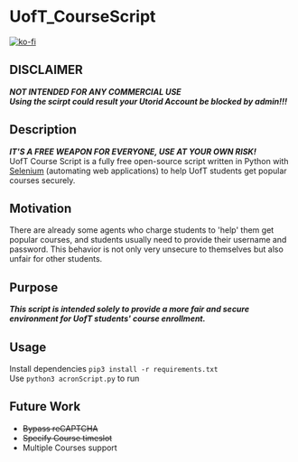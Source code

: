 # UofT_CourseScript
[![ko-fi](https://ko-fi.com/img/githubbutton_sm.svg)](https://ko-fi.com/E1E0F4Y96)

## DISCLAIMER
***NOT INTENDED FOR ANY COMMERCIAL USE***\
***Using the scirpt could result your Utorid Account be blocked by admin!!!***

## Description
***IT'S A FREE WEAPON FOR EVERYONE, USE AT YOUR OWN RISK!***\
UofT Course Script is a fully free open-source script written in Python with [Selenium](https://www.selenium.dev/) (automating web applications) to help UofT students get popular courses securely.

## Motivation
There are already some agents who charge students to 'help' them get popular courses, and students usually need to provide their username and password.
This behavior is not only very unsecure to themselves but also unfair for other students.

## Purpose
***This script is intended solely to provide a more fair and secure environment for UofT students' course enrollment.***

## Usage
Install dependencies `pip3 install -r requirements.txt`\
Use `python3 acronScript.py` to run

## Future Work
- ~~Bypass reCAPTCHA~~
- ~~Specify Course timeslot~~
- Multiple Courses support

